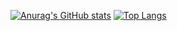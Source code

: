 [![Anurag's GitHub stats](https://github-readme-stats.vercel.app/api?username=coder-sett)](https://github.com/anuraghazra/github-readme-stats)
[![Top Langs](https://github-readme-stats.vercel.app/api/top-langs/?username=coder-sett)](https://github.com/anuraghazra/github-readme-stats)
